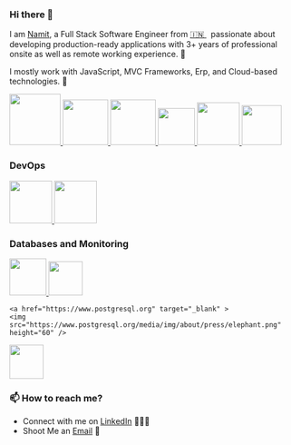 ### Hi there 👋

<!--
**LondheShubham153/LondheShubham153** is a ✨ _special_ ✨ repository because its `README.md` (this file) appears on your GitHub profile.
-->

I am [Namit](https://www.linkedin.com/in/namitchp/), a Full Stack Software Engineer from [🇮🇳 ](https://en.wikipedia.org/wiki/India)&nbsp; passionate about developing production-ready applications with 3+ years of professional onsite as well as remote working experience. 🎯

I mostly work with JavaScript, MVC Frameworks, Erp, and Cloud-based technologies. 🚀


<p float="left">
  <a href="https://www.javascript.com/" target="_blank" >
    <img src="https://encrypted-tbn0.gstatic.com/images?q=tbn:ANd9GcRTvTsaCQ0AVQCJQ_rq-jkfT40f03me0dOq9g&s"  height="90" />
  </a>
  <a href="https://www.docker.com/" target="_blank" >
    <img src="https://raw.githubusercontent.com/itsksaurabh/itsksaurabh/master/assets/docker.gif"  height="80" /> 
  </a>
  
  <a href="https://nodejs.org/en/" target="_blank" >
    <img src="https://encrypted-tbn0.gstatic.com/images?q=tbn:ANd9GcSIot1ZZPNqzpYPM35vNP6fR7e7TGt1i3xvSQ&s"  height="80" /> 
  </a>
  
  <a href="https://docs.gitlab.com/ee/ci/" target="_blank" >
    <img src="https://raw.githubusercontent.com/itsksaurabh/itsksaurabh/master/assets/cicd.gif"  height="65" />
  </a>
  <a href="https://grpc.io/" target="_blank" >
    <img src="https://raw.githubusercontent.com/itsksaurabh/itsksaurabh/master/assets/grpc.gif"  height="75" />
  </a>
  <a href="https://www.w3.org/wiki/The_web_standards_model_-_HTML_CSS_and_JavaScript" target="_blank" >
    <img src="https://raw.githubusercontent.com/itsksaurabh/itsksaurabh/master/assets/html-css-js.png" height="70" />
  </a>
 </p>
  
### DevOps
  
 <p float="left">
  <a href="https://m.do.co/c/3bc2250b7076" target="_blank" >
    <img src="https://raw.githubusercontent.com/itsksaurabh/itsksaurabh/master/assets/do.gif"  height="75" />
  </a> 
  <a href="https://aws.amazon.com/" target="_blank" >
    <img src="https://raw.githubusercontent.com/itsksaurabh/itsksaurabh/master/assets/aws.gif"  height="75" />
  </a>
 </p>
  
### Databases and Monitoring
  
 <a href="https://prometheus.io/" target="_blank" >
    <img src="https://raw.githubusercontent.com/itsksaurabh/itsksaurabh/master/assets/prometheus.gif" height="65" />
  </a> 

<a href="https://learn.microsoft.com/en-us/sql/sql-server/?view=sql-server-ver16" target="_blank" >
    <img src="https://media.licdn.com/dms/image/v2/D4D12AQHOe5HF849Xtw/article-cover_image-shrink_720_1280/article-cover_image-shrink_720_1280/0/1696684905692?e=1735171200&v=beta&t=LVckypyZbFogz9-n91OdjgjAa1WD_K1EfcMAl70vbec" height="60" />
  </a> 

    <a href="https://www.postgresql.org" target="_blank" >
    <img src="https://www.postgresql.org/media/img/about/press/elephant.png" height="60" />
  </a>
    <a href="https://www.mongodb.com/" target="_blank" >
    <img src="https://www.logolynx.com/images/logolynx/cf/cf72126a3551b816d617a06ffb01388b.png" height="60" />
  </a>
</p>


### 📫 How to reach me?

 - Connect with me on [LinkedIn](https://www.linkedin.com/in/namitchp/) 👨🏻‍💻
 - Shoot Me an [Email](mailto:namitchp@gmail.com) 💌
